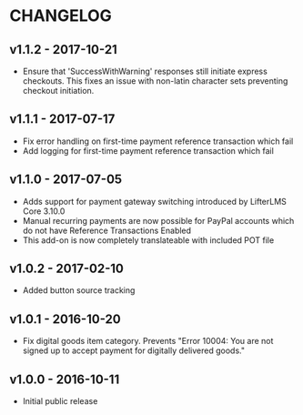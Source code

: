 CHANGELOG
=========

v1.1.2 - 2017-10-21
-------------------

+ Ensure that 'SuccessWithWarning' responses still initiate express checkouts. This fixes an issue with non-latin character sets preventing checkout initiation.


v1.1.1 - 2017-07-17
-------------------

+ Fix error handling on first-time payment reference transaction which fail
+ Add logging for first-time payment reference transaction which fail


v1.1.0 - 2017-07-05
-------------------

+ Adds support for payment gateway switching introduced by LifterLMS Core 3.10.0
+ Manual recurring payments are now possible for PayPal accounts which do not have Reference Transactions Enabled
+ This add-on is now completely translateable with included POT file


v1.0.2 - 2017-02-10
-------------------

+ Added button source tracking


v1.0.1 - 2016-10-20
-------------------

+ Fix digital goods item category. Prevents "Error 10004: You are not signed up to accept payment for digitally delivered goods."


v1.0.0 - 2016-10-11
-------------------

+ Initial public release
